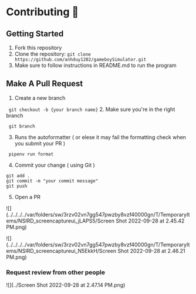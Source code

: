 # Contributing 🤝

## Getting Started

1. Fork this repository
2. Clone the repository: ```git clone https://github.com/anhduy1202/gameboySimulator.git```
3. Make sure to follow instructions in README.md to run the program

## Make A Pull Request

1. Create a new branch

``` git checkout -b {your branch name}```
2. Make sure you're in the right branch

``` git branch```

3. Runs the autoformatter ( or elese it may fail the formatting check when you submit your PR )

`` pipenv run format``

4. Commit your change ( using Git )

``` 
git add .
git commit -m "your commit message"
git push   
```

5. Open a PR

![](../../../../var/folders/sw/3rzv02vn7gg547pwzby8vzf40000gn/T/TemporaryItems/NSIRD_screencaptureui_jLAPS5/Screen Shot 2022-09-28 at 2.45.42 PM.png)

![](../../../../var/folders/sw/3rzv02vn7gg547pwzby8vzf40000gn/T/TemporaryItems/NSIRD_screencaptureui_N5EkkH/Screen Shot 2022-09-28 at 2.46.21 PM.png)

### Request review from other people 

![](../Screen Shot 2022-09-28 at 2.47.14 PM.png)